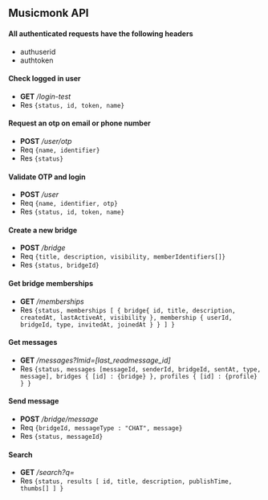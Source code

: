 
## Musicmonk API

#### All authenticated requests have the following headers
* authuserid
* authtoken

#### Check logged in user
* **GET**	*/login-test*
* Res	`{status, id, token, name}`

#### Request an otp on email or phone number

* **POST**	*/user/otp*
* Req	`{name, identifier}`
* Res	`{status}`

#### Validate OTP and login

* **POST**	*/user*
* Req	`{name, identifier, otp}`
* Res	`{status, id, token, name}`

#### Create a new bridge

* **POST**	*/bridge*
* Req	`{title, description, visibility, memberIdentifiers[]}`
* Res	`{status, bridgeId}`

#### Get bridge memberships

* **GET**	*/memberships*
* Res	`{status, memberships [ { bridge{ id, title, description, createdAt, lastActiveAt, visibility }, membership { userId, bridgeId, type, invitedAt, joinedAt } } ] }`

#### Get messages

* **GET**	*/messages?lmid=[last_readmessage_id]*
* Res	`{status, messages [messageId, senderId, bridgeId, sentAt, type, message], bridges { [id] : {bridge} }, profiles { [id] : {profile} } }`

#### Send message

* **POST**	*/bridge/message*
* Req	`{bridgeId, messageType : "CHAT", message}`
* Res	`{status, messageId}`

#### Search

* **GET**	*/search?q=*
* Res	`{status, results [ id, title, description, publishTime, thumbs[] ] }`
